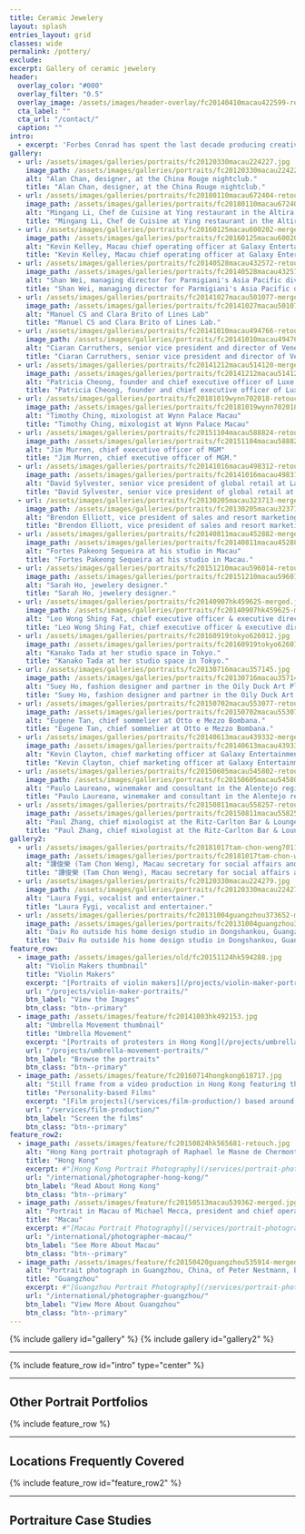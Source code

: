 ```yaml
---
title: Ceramic Jewelery
layout: splash
entries_layout: grid
classes: wide
permalink: /pottery/
exclude:
excerpt: Gallery of ceramic jewelery
header:
  overlay_color: "#000"
  overlay_filter: "0.5"
  overlay_image: /assets/images/header-overlay/fc20140410macau422599-retouch.jpg
  cta_label: ""
  cta_url: "/contact/"
  caption: ""
intro:
  - excerpt: 'Forbes Conrad has spent the last decade producing creative environmental portraiture for editorial publication and corporate marketing projects. [Write today](/contact/) to discuss your project.'
gallery:
  - url: /assets/images/galleries/portraits/fc20120330macau224227.jpg
    image_path: /assets/images/galleries/portraits/fc20120330macau224227-th.jpg
    alt: "Alan Chan, designer, at the China Rouge nightclub."
    title: "Alan Chan, designer, at the China Rouge nightclub."
  - url: /assets/images/galleries/portraits/fc20180110macau672404-retouch.jpg
    image_path: /assets/images/galleries/portraits/fc20180110macau672404-retouch-th.jpg
    alt: "Mingang Li, Chef de Cuisine at Ying restaurant in the Altira Macau hotel"
    title: "Mingang Li, Chef de Cuisine at Ying restaurant in the Altira Macau hotel."
  - url: /assets/images/galleries/portraits/fc20160125macau600202-merged.jpg
    image_path: /assets/images/galleries/portraits/fc20160125macau600202-merged-th.jpg
    alt: "Kevin Kelley, Macau chief operating officer at Galaxy Entertainment Group"
    title: "Kevin Kelley, Macau chief operating officer at Galaxy Entertainment Group."
  - url: /assets/images/galleries/portraits/fc20140528macau432572-retouch.jpg
    image_path: /assets/images/galleries/portraits/fc20140528macau432572-retouch-th.jpg
    alt: "Shan Wei, managing director for Parmigiani's Asia Pacific division"
    title: "Shan Wei, managing director for Parmigiani's Asia Pacific division."
  - url: /assets/images/galleries/portraits/fc20141027macau501077-merged-crop.jpg
    image_path: /assets/images/galleries/portraits/fc20141027macau501077-merged-crop-th.jpg
    alt: "Manuel CS and Clara Brito of Lines Lab"
    title: "Manuel CS and Clara Brito of Lines Lab."
  - url: /assets/images/galleries/portraits/fc20141010macau494766-retouch.jpg
    image_path: /assets/images/galleries/portraits/fc20141010macau494766-retouch-th.jpg
    alt: "Ciaran Carruthers, senior vice president and director of Venetian and Plaza operations at Sands China"
    title: "Ciaran Carruthers, senior vice president and director of Venetian and Plaza operations at Sands China."
  - url: /assets/images/galleries/portraits/fc20141212macau514120-merged.jpg
    image_path: /assets/images/galleries/portraits/fc20141212macau514120-merged-th.jpg
    alt: "Patricia Cheong, founder and chief executive officer of Luxe by Encanto Luxury, and Miss Macau 1986."
    title: "Patricia Cheong, founder and chief executive officer of Luxe by Encanto Luxury, and Miss Macau 1986."
  - url: /assets/images/galleries/portraits/fc20181019wynn702018-retouch.jpg
    image_path: /assets/images/galleries/portraits/fc20181019wynn702018-retouch-th.jpg
    alt: "Timothy Ching, mixologist at Wynn Palace Macau"
    title: "Timothy Ching, mixologist at Wynn Palace Macau"    
  - url: /assets/images/galleries/portraits/fc20151104macau588824-retouch.jpg
    image_path: /assets/images/galleries/portraits/fc20151104macau588824-retouch-th.jpg
    alt: "Jim Murren, chief executive officer of MGM"
    title: "Jim Murren, chief executive officer of MGM."    
  - url: /assets/images/galleries/portraits/fc20141016macau498312-retouch.jpg
    image_path: /assets/images/galleries/portraits/fc20141016macau498312-retouch-th.jpg
    alt: "David Sylvester, senior vice president of global retail at Las Vegas Sands Corporation."
    title: "David Sylvester, senior vice president of global retail at Las Vegas Sands Corporation."
  - url: /assets/images/galleries/portraits/fc20130205macau323713-merged.jpg
    image_path: /assets/images/galleries/portraits/fc20130205macau323713-merged-th.jpg
    alt: "Brendon Elliott, vice president of sales and resort marketing at Sands China Limited."
    title: "Brendon Elliott, vice president of sales and resort marketing at Sands China Limited."
  - url: /assets/images/galleries/portraits/fc20140811macau452882-merged.jpg
    image_path: /assets/images/galleries/portraits/fc20140811macau452882-merged-th.jpg
    alt: "Fortes Pakeong Sequeira at his studio in Macau"
    title: "Fortes Pakeong Sequeira at his studio in Macau."
  - url: /assets/images/galleries/portraits/fc20151210macau596014-retouch.jpg
    image_path: /assets/images/galleries/portraits/fc20151210macau596014-retouch-th.jpg
    alt: "Sarah Ho, jewelery designer."
    title: "Sarah Ho, jewelery designer."
  - url: /assets/images/galleries/portraits/fc20140907hk459625-merged.jpg
    image_path: /assets/images/galleries/portraits/fc20140907hk459625-merged-th.jpg
    alt: "Leo Wong Shing Fat, chief executive officer & executive director at Modern Media Holdings."
    title: "Leo Wong Shing Fat, chief executive officer & executive director at Modern Media Holdings."
  - url: /assets/images/galleries/portraits/fc20160919tokyo626012.jpg
    image_path: /assets/images/galleries/portraits/fc20160919tokyo626012-th.jpg
    alt: "Kanako Tada at her studio space in Tokyo."
    title: "Kanako Tada at her studio space in Tokyo."
  - url: /assets/images/galleries/portraits/fc20130716macau357145.jpg
    image_path: /assets/images/galleries/portraits/fc20130716macau357145-th.jpg
    alt: "Suey Ho, fashion designer and partner in the Oily Duck Art Playground."
    title: "Suey Ho, fashion designer and partner in the Oily Duck Art Playground."
  - url: /assets/images/galleries/portraits/fc20150702macau553077-retouch.jpg
    image_path: /assets/images/galleries/portraits/fc20150702macau553077-retouch-th.jpg
    alt: "Eugene Tan, chief sommelier at Otto e Mezzo Bombana."
    title: "Eugene Tan, chief sommelier at Otto e Mezzo Bombana."
  - url: /assets/images/galleries/portraits/fc20140613macau439332-merged.jpg
    image_path: /assets/images/galleries/portraits/fc20140613macau439332-merged-th.jpg
    alt: "Kevin Clayton, chief marketing officer at Galaxy Entertainment Group."
    title: "Kevin Clayton, chief marketing officer at Galaxy Entertainment Group."
  - url: /assets/images/galleries/portraits/fc20150605macau545802-retouch.jpg
    image_path: /assets/images/galleries/portraits/fc20150605macau545802-retouch-th.jpg
    alt: "Paulo Laureano, winemaker and consultant in the Alentejo region of Portugal."
    title: "Paulo Laureano, winemaker and consultant in the Alentejo region of Portugal."
  - url: /assets/images/galleries/portraits/fc20150811macau558257-retouch.jpg
    image_path: /assets/images/galleries/portraits/fc20150811macau558257-retouch-th.jpg
    alt: "Paul Zhang, chief mixologist at the Ritz-Carlton Bar & Lounge."
    title: "Paul Zhang, chief mixologist at the Ritz-Carlton Bar & Lounge."
gallery2:
  - url: /assets/images/galleries/portraits/fc20181017tam-chon-weng701188-merged.jpg
    image_path: /assets/images/galleries/portraits/fc20181017tam-chon-weng701188-merged-th.jpg
    alt: "譚俊榮 (Tam Chon Weng), Macau secretary for social affairs and culture."
    title: "譚俊榮 (Tam Chon Weng), Macau secretary for social affairs and culture."    
  - url: /assets/images/galleries/portraits/fc20120330macau224279.jpg
    image_path: /assets/images/galleries/portraits/fc20120330macau224279-th.jpg
    alt: "Laura Fygi, vocalist and entertainer."
    title: "Laura Fygi, vocalist and entertainer."
  - url: /assets/images/galleries/portraits/fc20131004guangzhou373652-merged.jpg
    image_path: /assets/images/galleries/portraits/fc20131004guangzhou373652-merged-th.jpg
    alt: "Daiv Ro outside his home design studio in Dongshankou, Guangzhou."
    title: "Daiv Ro outside his home design studio in Dongshankou, Guangzhou."
feature_row:
  - image_path: /assets/images/galleries/old/fc20151124hk594288.jpg
    alt: "Violin Makers thumbnail"
    title: "Violin Makers"
    excerpt: "[Portraits of violin makers](/projects/violin-maker-portraits/) and violin-making workshops in Asia and central Europe."
    url: "/projects/violin-maker-portraits/"
    btn_label: "View the Images"
    btn_class: "btn--primary"
  - image_path: /assets/images/feature/fc20141003hk492153.jpg
    alt: "Umbrella Movement thumbnail"
    title: "Umbrella Movement"
    excerpt: "[Portraits of protesters in Hong Kong](/projects/umbrella-movement-portraits/) in 2014."
    url: "/projects/umbrella-movement-portraits/"
    btn_label: "Browse the portraits"
    btn_class: "btn--primary"  
  - image_path: /assets/images/feature/fc20160714hongkong618717.jpg
    alt: "Still frame from a video production in Hong Kong featuring the violin maker Céline Garnier."
    title: "Personality-based Films"
    excerpt: "[Film projects](/services/film-production/) based around personalities and their work."
    url: "/services/film-production/"
    btn_label: "Screen the films"
    btn_class: "btn--primary"     
feature_row2:
  - image_path: /assets/images/feature/fc20150824hk565681-retouch.jpg
    alt: "Hong Kong portrait photograph of Raphael le Masne de Chermont, executive chairman at Shanghai Tang."
    title: "Hong Kong"
    excerpt: #"[Hong Kong Portrait Photography](/services/portrait-photography/hong-kong) and ......."
    url: "/international/photographer-hong-kong/"
    btn_label: "Read About Hong Kong"
    btn_class: "btn--primary"
  - image_path: /assets/images/feature/fc20150513macau539362-merged.jpg
    alt: "Portrait in Macau of Michael Mecca, president and chief operating officer of Galaxy Entertainment Group."
    title: "Macau"
    excerpt: #"[Macau Portrait Photography](/services/portrait-photography/macau) - ."
    url: "/international/photographer-macau/"
    btn_label: "See More About Macau"
    btn_class: "btn--primary"
  - image_path: /assets/images/feature/fc20150420guangzhou535914-merged.jpg
    alt: "Portrait photograph in Guangzhou, China, of Peter Nestmann, business consultant."
    title: "Guangzhou"
    excerpt: #"[Guangzhou Portrait Photography](/services/portrait-photography/guangzhou). ......"
    url: "/international/photographer-guangzhou/"
    btn_label: "View More About Guangzhou"
    btn_class: "btn--primary"    
---
```


{% include gallery id="gallery" %}
{% include gallery id="gallery2" %}

***
{% include feature_row id="intro" type="center" %}

***

## Other Portrait Portfolios

{% include feature_row %}

***

## Locations Frequently Covered

{% include feature_row id="feature_row2" %}

***

## Portraiture Case Studies
